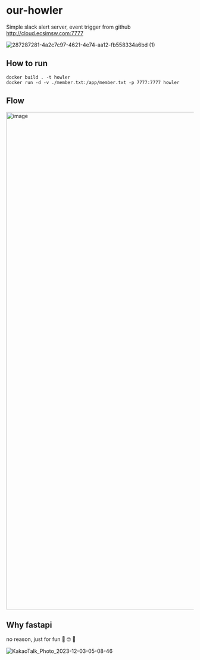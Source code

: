 # our-howler
Simple slack alert server, event trigger from github     
http://cloud.ecsimsw.com:7777

![287287281-4a2c7c97-4621-4e74-aa12-fb558334a6bd (1)](https://github.com/Giggle-projects/our-howler/assets/46060746/2e23cde1-294c-4159-bd1f-c3299b3b53e3)


## How to run

```
docker build . -t howler
docker run -d -v ./member.txt:/app/member.txt -p 7777:7777 howler
```

## Flow

<img width="1335" alt="image" src="https://github.com/Giggle-projects/our-howler/assets/46060746/9985d6fc-0ebd-4b9d-bfa5-66c35f850d8e">


## Why fastapi

no reason, just for fun 🤪 🤓 🥸

![KakaoTalk_Photo_2023-12-03-05-08-46](https://github.com/Giggle-projects/our-howler/assets/46060746/3c819f79-8583-4fe8-ad15-b582a77955a0)

